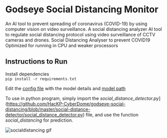 # Godseye Social Distancing Monitor
An AI tool to prevent spreading of coronavirus (COVID-19) by using computer vision on video surveillance. A social distancing analyzer AI tool to regulate social distancing protocol using video surveillance of CCTV cameras and drones. Social Distancing Analyser to prevent COVID19
Optimized for running in CPU and weaker processors


## Instructions to Run
Install dependencies  
```	pip install -r requirements.txt ```  

Edit the [config file](https://github.com/HacKP-CyberDome/godseye-social-distancing/blob/7461ce2e04ffc1ec4d82c70abf9bb53369ffce80/social-distance-detector/detect/social_distancing_config.py) with the model details and [model path](https://github.com/HacKP-CyberDome/godseye-social-distancing/blob/7461ce2e04ffc1ec4d82c70abf9bb53369ffce80/social-distance-detector/detect/social_distancing_config.py#L2)

To use in python program, simply import the *social_distance_detector.py*](https://github.com/HacKP-CyberDome/godseye-social-distancing/blob/master/social-distance-detector/social_distance_detector.py) file, and use the function *social_distancing* for prediction.

![socialdistancing gif](https://github.com/vishnuexe/Social-Distancing-AI/blob/master/socialdistancing.gif)

 

